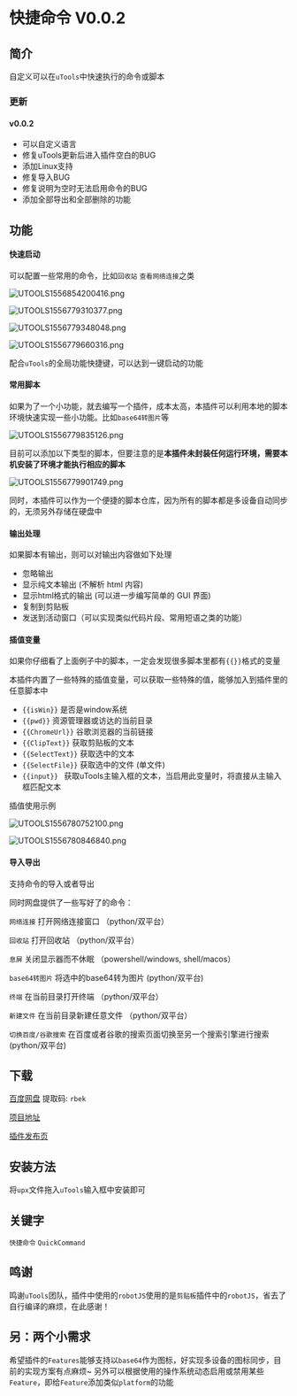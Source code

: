 # 快捷命令 V0.0.2

## 简介

自定义可以在`uTools`中快速执行的命令或脚本

### 更新

#### v0.0.2

- 可以自定义语言
- 修复uTools更新后进入插件空白的BUG
- 添加Linux支持
- 修复导入BUG
- 修复说明为空时无法启用命令的BUG
- 添加全部导出和全部删除的功能

## 功能

#### 快速启动

可以配置一些常用的命令，比如`回收站` `查看网络连接`之类

![UTOOLS1556854200416.png](https://i.loli.net/2019/05/03/5ccbb5bb2c7d5.png)

![UTOOLS1556779310377.png](https://i.loli.net/2019/05/02/5cca91329a525.png)

![UTOOLS1556779348048.png](https://i.loli.net/2019/05/02/5cca9155a2244.png)

![UTOOLS1556779660316.png](https://i.loli.net/2019/05/02/5cca928f51905.png)

配合`uTools`的全局功能快捷键，可以达到一键启动的功能

#### 常用脚本

如果为了一个小功能，就去编写一个插件，成本太高，本插件可以利用本地的脚本环境快速实现一些小功能。比如`base64转图片`等

![UTOOLS1556779835126.png](https://i.loli.net/2019/05/02/5cca933de1883.png)

目前可以添加以下类型的脚本，但要注意的是**本插件未封装任何运行环境，需要本机安装了环境才能执行相应的脚本**

![UTOOLS1556779901749.png](https://i.loli.net/2019/05/02/5cca938100c91.png)

同时，本插件可以作为一个便捷的脚本仓库，因为所有的脚本都是多设备自动同步的，无须另外存储在硬盘中

#### 输出处理

如果脚本有输出，则可以对输出内容做如下处理

- 忽略输出
- 显示纯文本输出 (不解析 html 内容)
- 显示html格式的输出 (可以进一步编写简单的 GUI 界面)
- 复制到剪贴板
- 发送到活动窗口（可以实现类似代码片段、常用短语之类的功能）

#### 插值变量

如果你仔细看了上面例子中的脚本，一定会发现很多脚本里都有`{{}}`格式的变量

本插件内置了一些特殊的插值变量，可以获取一些特殊的值，能够加入到插件里的任意脚本中

- `{{isWin}}` 是否是window系统
- `{{pwd}}` 资源管理器或访达的当前目录
- `{{ChromeUrl}}` 谷歌浏览器的当前链接
- `{{ClipText}}` 获取剪贴板的文本
- `{{SelectText}}` 获取选中的文本
- `{{SelectFile}}` 获取选中的文件 (单文件)
- `{{input}} ` 获取uTools主输入框的文本，当启用此变量时，将直接从主输入框匹配文本

插值使用示例

![UTOOLS1556780752100.png](https://i.loli.net/2019/05/02/5cca96d32ea14.png)

![UTOOLS1556780846840.png](https://i.loli.net/2019/05/02/5cca973294933.png)

#### 导入导出

支持命令的导入或者导出

同时网盘提供了一些写好了的命令：

`网络连接` 打开网络连接窗口 （python/双平台）

`回收站` 打开回收站 （python/双平台）

`息屏` 关闭显示器而不休眠 （powershell/windows, shell/macos）

`base64转图片` 将选中的base64转为图片 (python/双平台)

`终端` 在当前目录打开终端 （python/双平台）

`新建文件` 在当前目录新建任意文件 （python/双平台）

`切换百度/谷歌搜索` 在百度或者谷歌的搜索页面切换至另一个搜索引擎进行搜索 (python/双平台)

## 下载

[百度网盘](https://pan.baidu.com/s/1kEEQcQ1p3Rjli2sTtmCcTg) 提取码: `rbek`

[项目地址](https://github.com/fofolee/uTools-QuickerCommand)

[插件发布页](https://yuanliao.info/d/424)

## 安装方法

将`upx`文件拖入`uTools`输入框中安装即可

## 关键字

`快捷命令` `QuickCommand`

## 鸣谢

鸣谢`uTools`团队，插件中使用的`robotJS`使用的是`剪贴板`插件中的`robotJS`，省去了自行编译的麻烦，在此感谢！

## 另：两个小需求

希望插件的`Features`能够支持以`base64`作为图标，好实现多设备的图标同步，目前的实现方案有点麻烦~
另外可以根据使用的操作系统动态启用或禁用某些`Feature`，即给`Feature`添加类似`platform`的功能